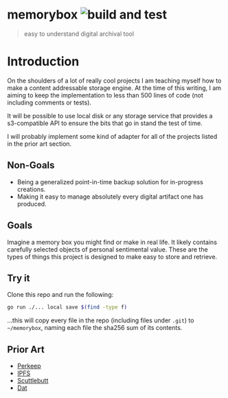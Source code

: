 # memorybox ![build and test](https://github.com/tkellen/memorybox/workflows/build%20and%20test/badge.svg?branch=master)
> easy to understand digital archival tool

# Introduction
On the shoulders of a lot of really cool projects I am teaching myself how to
make a content addressable storage engine. At the time of this writing, I am
aiming to keep the implementation to less than 500 lines of code (not including
comments or tests).

It will be possible to use local disk or any storage service that provides a
s3-compatible API to ensure the bits that go in stand the test of time.

I will probably implement some kind of adapter for all of the projects listed
in the prior art section.

## Non-Goals
* Being a generalized point-in-time backup solution for in-progress creations.
* Making it easy to manage absolutely every digital artifact one has produced.

## Goals
Imagine a memory box you might find or make in real life. It likely contains
carefully selected objects of personal sentimental value. These are the types of
things this project is designed to make easy to store and retrieve.
 
## Try it
Clone this repo and run the following:
```sh
go run ./... local save $(find -type f)
```
...this will copy every file in the repo (including files under `.git`) to
`~/memorybox`, naming each file the sha256 sum of its contents.

## Prior Art
* [Perkeep](https://perkeep.org/)
* [IPFS](https://ipfs.io/)
* [Scuttlebutt](https://scuttlebutt.nz/)
* [Dat](https://dat.foundation/)